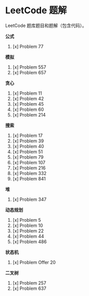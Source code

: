 # LeetCode 题解

LeetCode 题库题目和题解（包含代码）。

**公式**

1. [x] Problem 77

**模拟**

1. [x] Problem 557
2. [x] Problem 657

**贪心**

1. [x] Problem 11
2. [x] Problem 42
3. [x] Problem 45
3. [x] Problem 60
4. [x] Problem 214

**搜索**

1. [x] Problem 17
2. [x] Problem 39
3. [x] Problem 40
4. [x] Problem 51
5. [x] Problem 79
6. [x] Problem 107
7. [x] Problem 216
8. [x] Problem 332
9. [x] Problem 841

**堆**

1. [x] Problem 347

**动态规划**

1. [x] Problem 5
2. [x] Problem 10
3. [x] Problem 22
4. [x] Problem 44
5. [x] Problem 486

**状态机**

1. [x] Problem Offer 20

**二叉树**

1. [x] Problem 257
2. [x] Problem 637
